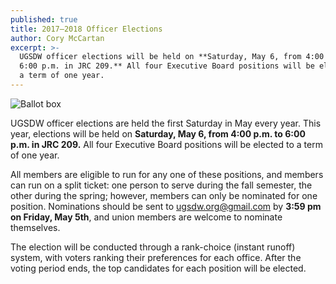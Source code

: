 ```yaml
---
published: true
title: 2017–2018 Officer Elections
author: Cory McCartan
excerpt: >-
  UGSDW officer elections will be held on **Saturday, May 6, from 4:00 p.m. to
  6:00 p.m. in JRC 209.** All four Executive Board positions will be elected to
  a term of one year.
---
```


![Ballot box]({{site.baseurl}}/assets/news/ballot-box-stock.jpg)

UGSDW officer elections are held the first Saturday in May every year.
This year, elections will be held on **Saturday, May 6, from 4:00 p.m. to 6:00 p.m. in JRC 209.** All four Executive Board positions will be elected to a term of one year.

All members are eligible to run for any one of these positions, and members can run on a split ticket: one person to serve during the fall semester, the other during the spring; however, members can only be nominated for one position.  Nominations should be sent to <ugsdw.org@gmail.com> by **3:59 pm on Friday, May 5th**, and union members are welcome to nominate themselves. 

The election will be conducted through a rank-choice (instant runoff) system, with voters ranking their preferences for each office.  After the voting period ends, the top candidates for each position will be elected.  

